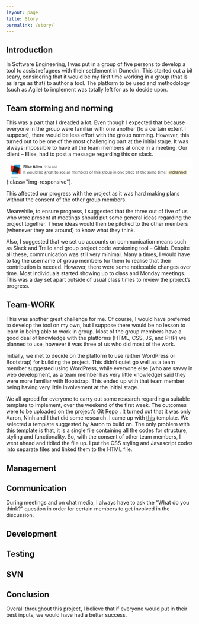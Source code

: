 ```yaml
---
layout: page
title: Story
permalink: /story/
---
```


## Introduction
In Software Engineering, I was put in a group of five persons to develop a tool to assist refugees with their settlement in Dunedin.
This started out a bit scary, considering that it would be my first time working in a group (that is as large as that) to author a tool. The platform to be used and methodology (such as Agile) to implement was totally left for us to decide upon.

## Team storming and norming
This was a part that I dreaded a lot. Even though I expected that because everyone in the group were familiar with one another (to a certain extent I suppose), there would be less effort with the group norming.
However, this turned out to be one of the most challenging part at the initial stage.  It was always impossible to have all the team members at once in a meeting. Our client – Elise, had to post a message regarding this on slack.
![Elise's post](/assets/img/Elise-team-storming-and-norming.png){:class="img-responsive"}.

This affected our progress with the project as it was hard making plans without the consent of the other group members.

Meanwhile, to ensure progress, I suggested that the three out of five of us who were present at meetings should put some general ideas regarding the project together. These ideas would then be pitched to the other members (whenever they are around) to know what they think.

Also, I suggested that we set up accounts on communication means such as Slack and Trello and group project code versioning tool – Gitlab. Despite all these, communication was still very minimal. Many a times, I would have to tag the username of group members for them to realise that their contribution is needed.
However, there were some noticeable changes over time. Most individuals started showing up to class and Monday meetings. This was a day set apart outside of usual class times to review the project’s progress.

## Team-WORK
This was another great challenge for me. Of course, I would have preferred to develop the tool on my own, but I suppose there would be no lesson to learn in being able to work in group.
Most of the group members have a good deal of knowledge with the platforms (HTML, CSS, JS, and PHP) we planned to use, however it was three of us who did most of the work.

Initially, we met to decide on the platform to use (either WordPress or Bootstrap) for building the project. This didn’t quiet go well as a team member suggested using WordPress, while everyone else (who are savvy in web development, as a team member has very little knowledge) said they were more familiar with Bootstrap. This ended up with that team member being having very little involvement at the initial stage.

We all agreed for everyone to carry out some research regarding a suitable template to implement, over the weekend of the first week. The outcomes were to be uploaded on the project’s  [Git Repo]( https://gitlab.op-bit.nz/MAHAA4/RefugeeHub/tree/master) . 
It turned out that it was only Aaron, Ninh and I that did some research. I came up with [this]( https://gitlab.op-bit.nz/MAHAA4/RefugeeHub/tree/master/SelectedRefugeeHubMock/web) template.
We selected a template suggested by Aaron to build on. The only problem with [this template]( https://gitlab.op-bit.nz/MAHAA4/RefugeeHub/blob/master/template.html)  is that, it is a single file containing all the codes for structure, styling and functionality. So, with the consent of other team members, I went ahead and tidied the file up. I put the CSS styling and Javascript codes into separate files and linked them to the HTML file.

## Management

## Communication
During meetings and on chat media, I always have to ask the “What do you think?” question in order for certain members to get involved in the discussion.

## Development

## Testing


## SVN


## Conclusion
Overall throughout this project, I believe that if everyone would put in their best inputs, we would have had a better success.
